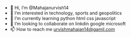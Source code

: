 - 👋 Hi, I’m @Mahajanurvish14
- 👀 I’m interested in technology, sports and geopolitics
- 🌱 I’m currently learning python html css javascript
- 💞️ I’m looking to collaborate on linkdin google microsoft 
- 📫 How to reach me urvishmahajan14@gamil.com

<!---
Mahajanurvish14/Mahajanurvish14 is a ✨ special ✨ repository because its `README.md` (this file) appears on your GitHub profile.
You can click the Preview link to take a look at your changes.
--->
